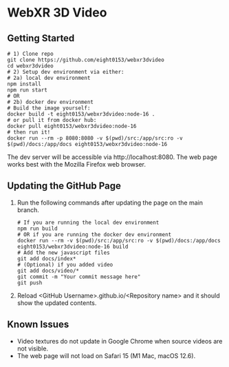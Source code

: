 # WebXR 3D Video
## Getting Started
```shell
# 1) Clone repo
git clone https://github.com/eight0153/webxr3dvideo
cd webxr3dvideo
# 2) Setup dev environment via either:
# 2a) local dev environment
npm install
npm run start
# OR 
# 2b) docker dev environment
# Build the image yourself:
docker build -t eight0153/webxr3dvideo:node-16 .
# or pull it from docker hub:
docker pull eight0153/webxr3dvideo:node-16
# then run it!
docker run --rm -p 8080:8080 -v $(pwd)/src:/app/src:ro -v $(pwd)/docs:/app/docs eight0153/webxr3dvideo:node-16
```
The dev server will be accessible via http://localhost:8080.
The web page works best with the Mozilla Firefox web browser.
## Updating the GitHub Page
1. Run the following commands after updating the page on the main branch.
    ```shell
   # If you are running the local dev environment
    npm run build
   # OR if you are running the docker dev environment
   docker run --rm -v $(pwd)/src:/app/src:ro -v $(pwd)/docs:/app/docs eight0153/webxr3dvideo:node-16 build
    # Add the new javascript files
    git add docs/index* 
    # (Optional) if you added video
    git add docs/video/*
    git commit -m "Your commit message here"
    git push
    ```
2. Reload \<GitHub Username>.github.io/\<Repository name> and it should show the updated contents.

## Known Issues
* Video textures do not update in Google Chrome when source videos are not visible.
* The web page will not load on Safari 15 (M1 Mac, macOS 12.6).